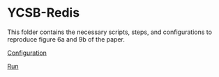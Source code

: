 # YCSB-Redis

This folder contains the necessary scripts, steps, and configurations to reproduce figure 6a and 9b of the paper.

[Configuration](./config_figure_6a_9b.md)

[Run](./run_figure_6a_9b.md)
